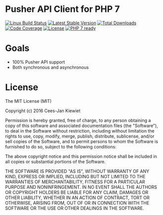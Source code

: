 # Pusher API Client for PHP 7

[![Linux Build Status](https://travis-ci.org/WyriHaximus/php-pusher-client.svg?branch=master)](https://travis-ci.org/WyriHaximus/php-pusher-client)
[![Latest Stable Version](https://poser.pugx.org/WyriHaximus/pusher-client/v/stable.png)](https://packagist.org/packages/WyriHaximus/pusher-client)
[![Total Downloads](https://poser.pugx.org/WyriHaximus/pusher-client/downloads.png)](https://packagist.org/packages/WyriHaximus/pusher-client)
[![Code Coverage](https://scrutinizer-ci.com/g/WyriHaximus/php-pusher-client/badges/coverage.png?b=master)](https://scrutinizer-ci.com/g/WyriHaximus/php-pusher-client/?branch=master)
[![License](https://poser.pugx.org/WyriHaximus/pusher-client/license.png)](https://packagist.org/packages/wyrihaximus/pusher-client)
[![PHP 7 ready](http://php7ready.timesplinter.ch/WyriHaximus/php-pusher-client/badge.svg)](https://appveyor-ci.org/WyriHaximus/php-pusher-client)


# Goals

* 100% Pusher API support
* Both synchronous and asynchronous

# License

The MIT License (MIT)

Copyright (c) 2016 Cees-Jan Kiewiet

Permission is hereby granted, free of charge, to any person obtaining a copy
of this software and associated documentation files (the "Software"), to deal
in the Software without restriction, including without limitation the rights
to use, copy, modify, merge, publish, distribute, sublicense, and/or sell
copies of the Software, and to permit persons to whom the Software is
furnished to do so, subject to the following conditions:

The above copyright notice and this permission notice shall be included in all
copies or substantial portions of the Software.

THE SOFTWARE IS PROVIDED "AS IS", WITHOUT WARRANTY OF ANY KIND, EXPRESS OR
IMPLIED, INCLUDING BUT NOT LIMITED TO THE WARRANTIES OF MERCHANTABILITY,
FITNESS FOR A PARTICULAR PURPOSE AND NONINFRINGEMENT. IN NO EVENT SHALL THE
AUTHORS OR COPYRIGHT HOLDERS BE LIABLE FOR ANY CLAIM, DAMAGES OR OTHER
LIABILITY, WHETHER IN AN ACTION OF CONTRACT, TORT OR OTHERWISE, ARISING FROM,
OUT OF OR IN CONNECTION WITH THE SOFTWARE OR THE USE OR OTHER DEALINGS IN THE
SOFTWARE.
